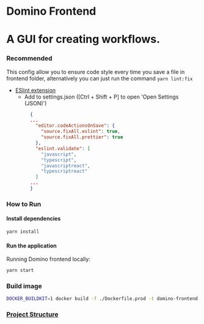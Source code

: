 # Domino Frontend
# A GUI for creating workflows.
### Recommended

This config allow you to ensure code style every time you save a file in frontend folder,
alternatively you can just run the command `yarn lint:fix`

- [ESlint extension](https://marketplace.visualstudio.com/items?itemName=dbaeumer.vscode-eslint)
  - Add to settings.json ([Ctrl + Shift + P] to open 'Open Settings (JSON)')
    ```json
      {
      ...
        "editor.codeActionsOnSave": {
          "source.fixAll.eslint": true,
          "source.fixAll.prettier": true
        },
        "eslint.validate": [
          "javascript",
          "typescript",
          "javascriptreact",
          "typescriptreact"
        ]
      ...
      }
    ```

### How to Run

#### Install dependencies

```bash
yarn install
```

#### Run the application
Running Domino frontend locally:
```bash
yarn start
```

### Build  image

```bash
DOCKER_BUILDKIT=1 docker build -f ./Dockerfile.prod -t domino-frontend .
```

### [Project Structure](./docs/project-structure.md)
